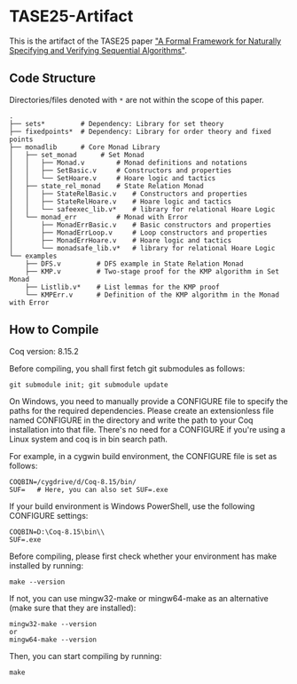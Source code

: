 # TASE25-Artifact
This is the artifact of the TASE25 paper ["A Formal Framework for Naturally Specifying and Verifying Sequential Algorithms"](https://arxiv.org/abs/2504.19852).

## Code Structure
Directories/files denoted with `*` are not within the scope of this paper.
```
.
├── sets*         # Dependency: Library for set theory
├── fixedpoints*  # Dependency: Library for order theory and fixed points
├── monadlib      # Core Monad Library
│   ├── set_monad      # Set Monad
│   │   ├── Monad.v        # Monad definitions and notations
│   │   ├── SetBasic.v     # Constructors and properties
│   │   └── SetHoare.v     # Hoare logic and tactics
│   ├── state_rel_monad    # State Relation Monad
│   │   ├── StateRelBasic.v    # Constructors and properties
│   │   ├── StateRelHoare.v    # Hoare logic and tactics
│   │   └── safeexec_lib.v*    # library for relational Hoare Logic
│   └── monad_err          # Monad with Error
│       ├── MonadErrBasic.v    # Basic constructors and properties
│       ├── MonadErrLoop.v     # Loop constructors and properties
│       ├── MonadErrHoare.v    # Hoare logic and tactics
│       └── monadsafe_lib.v*   # library for relational Hoare Logic
└── examples
    ├── DFS.v         # DFS example in State Relation Monad
    ├── KMP.v         # Two-stage proof for the KMP algorithm in Set Monad
    ├── Listlib.v*    # List lemmas for the KMP proof
    └── KMPErr.v      # Definition of the KMP algorithm in the Monad with Error
```

## How to Compile
Coq version: 8.15.2

Before compiling, you shall first fetch git submodules as follows:
```
git submodule init; git submodule update
```

On Windows, you need to manually provide a CONFIGURE file to specify the paths for the required dependencies. Please create an extensionless file named CONFIGURE in the directory and write the path to your Coq installation into that file. There's no need for a CONFIGURE if you're using a Linux system and coq is in bin search path.

For example, in a cygwin build environment, the CONFIGURE file is set as follows:

```
COQBIN=/cygdrive/d/Coq-8.15/bin/
SUF=   # Here, you can also set SUF=.exe
```

If your build environment is Windows PowerShell, use the following CONFIGURE settings:

```
COQBIN=D:\Coq-8.15\bin\\
SUF=.exe
```

Before compiling, please first check whether your environment has make installed by running:

```
make --version
```

If not, you can use mingw32-make or mingw64-make as an alternative (make sure that they are installed):

```
mingw32-make --version
or
mingw64-make --version
```

Then, you can start compiling by running:

```
make
```
